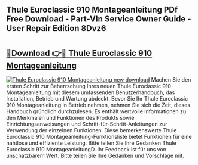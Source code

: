 ## Thule Euroclassic 910 Montageanleitung PDf Free Download - Part-VIn Service Owner Guide - User Repair Edition 8Dvz6

# <h2><a href="http://df6cyhm.blite.top/?on=Thule+Euroclassic+910+Montageanleitung">🔗Download 👉🔴 Thule Euroclassic 910 Montageanleitung</a></h2>

[![Thule Euroclassic 910 Montageanleitung new download](https://i.imgur.com/lujVjoI.png)](http://df6cyhm.blite.top/?on=Thule+Euroclassic+910+Montageanleitung)
Machen Sie den ersten Schritt zur Beherrschung Ihres neuen Thule Euroclassic 910 Montageanleitung mit diesem umfassenden Benutzerhandbuch, das Installation, Betrieb und Wartung abdeckt. Bevor Sie Ihr Thule Euroclassic 910 Montageanleitung in Betrieb nehmen, nehmen Sie sich die Zeit, dieses Handbuch gründlich durchzulesen. Es enthält wertvolle Informationen zu den Merkmalen und Funktionen des Produkts sowie Einrichtungsanweisungen und Schritt-für-Schritt-Anleitungen zur Verwendung der einzelnen Funktionen. Diese bemerkenswerte Thule Euroclassic 910 Montageanleitung-Funktionsliste bietet Funktionen für eine nahtlose und effiziente Leistung. Bitte teilen Sie Ihre Gedanken Thule Euroclassic 910 MontageanleitungD. Ihr Feedback ist für uns von unschätzbarem Wert. Bitte teilen Sie Ihre Gedanken und Vorschläge mit.
